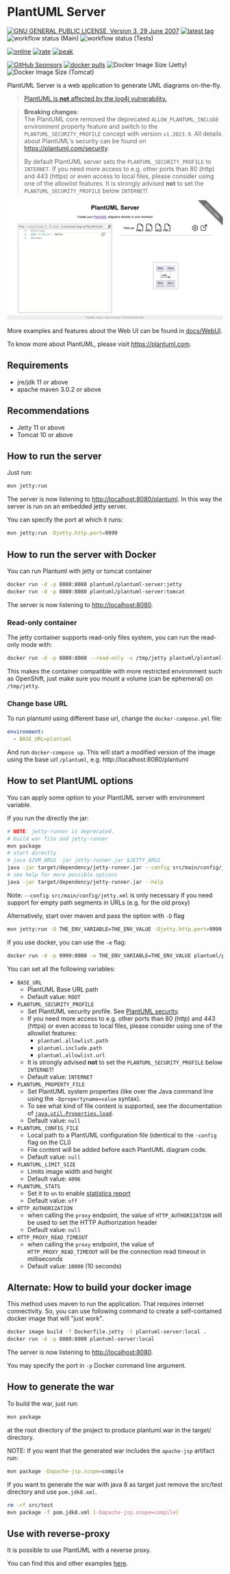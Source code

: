 # PlantUML Server

[![GNU GENERAL PUBLIC LICENSE, Version 3, 29 June 2007](https://img.shields.io/github/license/plantuml/plantuml-server.svg?color=blue)](https://www.gnu.org/licenses/gpl-3.0)
[![latest tag](https://img.shields.io/github/v/tag/plantuml/plantuml-server)](https://github.com/plantuml/plantuml-server/tags)
![workflow status (Main)](https://github.com/plantuml/plantuml-server/actions/workflows/main.yml/badge.svg)
![workflow status (Tests)](https://github.com/plantuml/plantuml-server/actions/workflows/tests.yml/badge.svg)

[![online](https://img.shields.io/endpoint?url=https://www.plantuml.com/plantuml/badge)](https://www.plantuml.com/plantuml)
[![rate](https://img.shields.io/endpoint?url=https://www.plantuml.com/plantuml/rate)](https://www.plantuml.com/plantuml)
[![peak](https://img.shields.io/endpoint?url=https://www.plantuml.com/plantuml/rate?peak)](https://www.plantuml.com/plantuml)

[![GitHub Sponsors](https://img.shields.io/github/sponsors/plantuml?logo=github)](https://github.com/sponsors/plantuml/)
[![docker pulls](https://img.shields.io/docker/pulls/plantuml/plantuml-server.svg?color=blue)](https://hub.docker.com/r/plantuml/plantuml-server)
![Docker Image Size (Jetty)](https://img.shields.io/docker/image-size/plantuml/plantuml-server/jetty?label=jetty%20image%20size)
![Docker Image Size (Tomcat)](https://img.shields.io/docker/image-size/plantuml/plantuml-server/tomcat?label=tomcat%20image%20size)

PlantUML Server is a web application to generate UML diagrams on-the-fly.

> [PlantUML is **not** affected by the log4j vulnerability.](https://github.com/plantuml/plantuml/issues/826)

> **Breaking changes**:  
> The PlantUML core removed the deprecated `ALLOW_PLANTUML_INCLUDE` environment property feature and switch to the
> `PLANTUML_SECURITY_PROFILE` concept with version `v1.2023.9`.
> All details about PlantUML's security can be found on <https://plantuml.com/security>.
>
> By default PlantUML server sets the `PLANTUML_SECURITY_PROFILE` to `INTERNET`.
> If you need more access to e.g. other ports than 80 (http) and 443 (https) or even access to local files, please
> consider using one of the allowlist features.
> It is strongly advised **not** to set the `PLANTUML_SECURITY_PROFILE` below `INTERNET`!

![PlantUML Server](https://raw.githubusercontent.com/plantuml/plantuml-server/master/docs/screenshot.png)

More examples and features about the Web UI can be found in [docs/WebUI](https://github.com/plantuml/plantuml-server/tree/master/docs/WebUI).

To know more about PlantUML, please visit https://plantuml.com.


## Requirements

- jre/jdk 11 or above
- apache maven 3.0.2 or above

## Recommendations

- Jetty 11 or above
- Tomcat 10 or above


## How to run the server

Just run:

```sh
mvn jetty:run
```

The server is now listening to [http://localhost:8080/plantuml](http://localhost:8080/plantuml).
In this way the server is run on an embedded jetty server.

You can specify the port at which it runs:

```sh
mvn jetty:run -Djetty.http.port=9999
```


## How to run the server with Docker

You can run Plantuml with jetty or tomcat container
```sh
docker run -d -p 8080:8080 plantuml/plantuml-server:jetty
docker run -d -p 8080:8080 plantuml/plantuml-server:tomcat
```

The server is now listening to [http://localhost:8080](http://localhost:8080).

### Read-only container

The jetty container supports read-only files system, you can run the read-only mode with:
```sh
docker run -d -p 8080:8080 --read-only -v /tmp/jetty plantuml/plantuml-server:jetty
```

This makes the container compatible with more restricted environment such as OpenShift, just make sure you mount a volume (can be ephemeral) on `/tmp/jetty`.

### Change base URL

To run plantuml using different base url, change the `docker-compose.yml` file:
```yaml
environment:
  - BASE_URL=plantuml
```

And run `docker-compose up`. This will start a modified version of the image using the base url `/plantuml`, e.g. http://localhost:8080/plantuml


## How to set PlantUML options

You can apply some option to your PlantUML server with environment variable.

If you run the directly the jar:
```sh
# NOTE: jetty-runner is deprecated.
# build war file and jetty-runner
mvn package
# start directly
# java $JVM_ARGS -jar jetty-runner.jar $JETTY_ARGS
java -jar target/dependency/jetty-runner.jar --config src/main/config/jetty.xml --port 9999 --path /plantuml target/plantuml.war
# see help for more possible options
java -jar target/dependency/jetty-runner.jar --help
```
Note: `--config src/main/config/jetty.xml` is only necessary if you need support for empty path segments in URLs (e.g. for the old proxy)

Alternatively, start over maven and pass the option with `-D` flag
```sh
mvn jetty:run -D THE_ENV_VARIABLE=THE_ENV_VALUE -Djetty.http.port=9999
```

If you use docker, you can use the `-e` flag:
```sh
docker run -d -p 9999:8080 -e THE_ENV_VARIABLE=THE_ENV_VALUE plantuml/plantuml-server:jetty
```

You can set all  the following variables:

* `BASE_URL`
  * PlantUML Base URL path
  * Default value: `ROOT`
* `PLANTUML_SECURITY_PROFILE`
  * Set PlantUML security profile. See [PlantUML security](https://plantuml.com/security).
  * If you need more access to e.g. other ports than 80 (http) and 443 (https) or even access to local files, please consider using one of the allowlist features:
    * `plantuml.allowlist.path`
    * `plantuml.include.path`
    * `plantuml.allowlist.url`
  * It is strongly advised **not** to set the `PLANTUML_SECURITY_PROFILE` below `INTERNET`!
  * Default value: `INTERNET`
* `PLANTUML_PROPERTY_FILE`
  * Set PlantUML system properties (like over the Java command line using the `-Dpropertyname=value` syntax).
  * To see what kind of file content is supported, see the documentation of [`java.util.Properties.load`](https://docs.oracle.com/javase/8/docs/api/java/util/Properties.html#load-java.io.Reader-).
  * Default value: `null`
* `PLANTUML_CONFIG_FILE`
  * Local path to a PlantUML configuration file (identical to the `-config` flag on the CLI)
  * File content will be added before each PlantUML diagram code.
  * Default value: `null`
* `PLANTUML_LIMIT_SIZE`
  * Limits image width and height
  * Default value: `4096`
* `PLANTUML_STATS`
  * Set it to `on` to enable [statistics report](https://plantuml.com/statistics-report)
  * Default value: `off`
* `HTTP_AUTHORIZATION`
  * when calling the `proxy` endpoint, the value of `HTTP_AUTHORIZATION` will be used to set the HTTP Authorization header
  * Default value: `null`
* `HTTP_PROXY_READ_TIMEOUT`
  * when calling the `proxy` endpoint, the value of `HTTP_PROXY_READ_TIMEOUT` will be the connection read timeout in milliseconds
  * Default value: `10000` (10 seconds)


## Alternate: How to build your docker image

This method uses maven to run the application. That requires internet connectivity.
So, you can use following command to create a self-contained docker image that will "just work".

```sh
docker image build -f Dockerfile.jetty -t plantuml-server:local .
docker run -d -p 8080:8080 plantuml-server:local
```
The server is now listening to [http://localhost:8080](http://localhost:8080).

You may specify the port in `-p` Docker command line argument.


## How to generate the war

To build the war, just run:
```sh
mvn package
```
at the root directory of the project to produce plantuml.war in the target/ directory.

NOTE: If you want that the generated war includes the `apache-jsp` artifact run:
```sh
mvn package -Dapache-jsp.scope=compile
```

If you want to generate the war with java 8 as target just remove the src/test directory and use `pom.jdk8.xml`.
```sh
rm -rf src/test
mvn package -f pom.jdk8.xml [-Dapache-jsp.scope=compile]
```

## Use with reverse-proxy

It is possible to use PlantUML with a reverse proxy.

You can find this and other examples [here](https://github.com/plantuml/plantuml-server/tree/master/examples).

